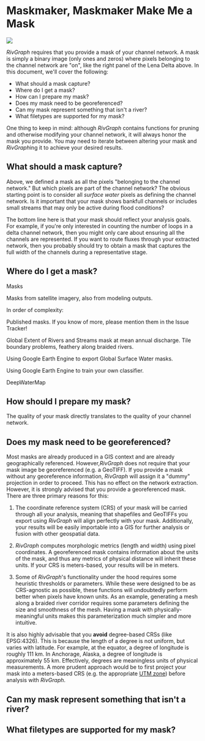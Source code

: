 # Maskmaker, Maskmaker Make Me a Mask

![](C:\Users\Jon\Documents\GitHub\RivGraph\examples\images\lena_mask.PNG)

*RivGraph* requires that you provide a mask of your channel network. A mask is simply a binary image (only ones and zeros) where pixels belonging to the channel network are "on", like the right panel of the Lena Delta above. In this document, we'll cover the following:

- What should a mask capture?
- Where do I get a mask?
- How can I prepare my mask?
- Does my mask need to be georeferenced?
- Can my mask represent something that isn't a river?
- What filetypes are supported for my mask?

One thing to keep in mind: although *RivGraph* contains functions for pruning and otherwise modifying your channel network, it will always honor the mask you provide. You may need to iterate between altering your mask and *RivGraph*ing it to achieve your desired results.

## What should a mask capture?

Above, we defined a mask as all the pixels "belonging to the channel network." But which pixels are part of the channel network? The obvious starting point is to consider all *surface water* pixels as defining the channel network. Is it important that your mask shows bankfull channels or includes small streams that may only be active during flood conditions? 

The bottom line here is that your mask should reflect your analysis goals. For example, if you're only interested in counting the number of loops in a delta channel network, then you might only care about ensuring all the channels are represented. If you want to route fluxes through your extracted network, then you probably should try to obtain a mask that captures the full width of the channels during a representative stage. 

## Where do I get a mask?

Masks

Masks from satellite imagery, also from modeling outputs.

In order of complexity:

Published masks. If you know of more, please mention them in the Issue Tracker!

Global Extent of Rivers and Streams mask at mean annual discharge. Tile boundary problems, feathery along braided rivers.

Using Google Earth Engine to export Global Surface Water masks.

Using Google Earth Engine to train your own classifier.

DeepWaterMap



## How should I prepare my mask?

The quality of your mask directly translates to the quality of your channel network. 

## Does my mask need to be georeferenced?

Most masks are already produced in a GIS context and are already geographically referenced. However,*RivGraph* does not require that your mask image be georeferenced (e.g. a GeoTIFF). If you provide a mask without any georeference information, *RivGraph* will assign it a "dummy" projection in order to proceed. This has no effect on the network extraction. However, it is strongly advised that you provide a georeferenced mask. There are three primary reasons for this:

1) The coordinate reference system (CRS) of your mask will be carried through all your analysis, meaning that shapefiles and GeoTIFFs you export using *RivGraph* will align perfectly with your mask. Additionally, your results will be easily importable into a GIS for further analysis or fusion with other geospatial data.

2) *RivGraph* computes morphologic metrics (length and width) using pixel coordinates. A georeferenced mask contains information about the units of the mask, and thus any metrics of physical distance will inherit these units. If your CRS is meters-based, your results will be in meters.

3) Some of *RivGraph*'s functionality under the hood requires some heuristic thresholds or parameters. While these were designed to be as CRS-agnostic as possible, these functions will undoubtedly perform better when pixels have known units. As an example, generating a mesh along a braided river corridor requires some parameters defining the size and smoothness of the mesh. Having a mask with physically-meaningful units makes this parameterization much simpler and more intuitive. 

It is also highly advisable that you **avoid** degree-based CRSs (like EPSG:4326). This is because the length of a degree is not uniform, but varies with latitude. For example, at the equator, a degree of longitude is roughly 111 km. In Anchorage, Alaska, a degree of longitude is approximately 55 km. Effectively, degrees are meaningless units of physical measurements. A more prudent approach would be to first project your mask into a meters-based CRS (e.g. the appropriate [UTM zone](https://en.wikipedia.org/wiki/Universal_Transverse_Mercator_coordinate_system)) before analysis with *RivGraph*.

## Can my mask represent something that isn't a river?



## What filetypes are supported for my mask?

